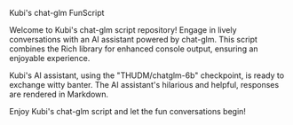 Kubi's chat-glm FunScript

Welcome to Kubi's chat-glm script repository! Engage in lively conversations with an AI assistant powered by chat-glm. This script combines the Rich library for enhanced console output, ensuring an enjoyable experience.

Kubi's AI assistant, using the "THUDM/chatglm-6b" checkpoint, is ready to exchange witty banter. The AI assistant's hilarious and helpful, responses are rendered in Markdown.

Enjoy Kubi's chat-glm script and let the fun conversations begin!

